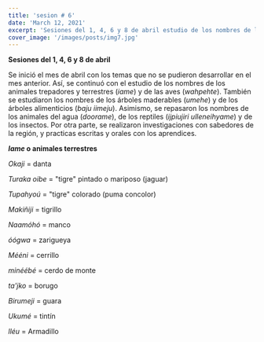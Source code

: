 ```yaml
---
title: 'sesion # 6'
date: 'March 12, 2021'
excerpt: 'Sesiones del 1, 4, 6 y 8 de abril estudio de los nombres de los animales trepadores y terrestres (*iame*) y de las aves (*wahpehte*)'
cover_image: '/images/posts/img7.jpg'
---
```


**Sesiones del 1, 4, 6 y 8 de abril**

Se inició el mes de abril con los temas que no se pudieron desarrollar en el mes anterior. Así, se continuó con el estudio de los nombres de los animales trepadores y terrestres (*iame*) y de las aves (*wahpehte*). También se estudiaron los nombres de los árboles maderables (*umehe*) y de los árboles alimenticios (*baju iimeju*). Asimismo, se repasaron los nombres de los animales del agua (*doorame*), de los reptiles (*ijpiujiri ulleneihyame*)  y de los insectos. Por otra parte, se realizaron investigaciones con sabedores de la región, y practicas escritas y orales con los aprendices.

***Iame* o animales terrestres**

*Okaji* = danta

*Turaka oibe* = "tigre" pintado o mariposo (jaguar)

*Tupahyoú* = "tigre" colorado (puma concolor)

*Makiñiji* = tigrillo

*Naamóhó* = manco

*óógwa* = zarigueya

*Mééni* = cerrillo

*minéébé* = cerdo de monte

*ta'jko* = borugo

*Birumeji* = guara

*Ukumé* = tintín

*lléu* = Armadillo